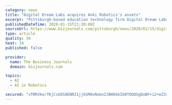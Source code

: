```yaml
---
category: news
title: "Digital Dream Labs acquires Anki Robotics's assets"
excerpt: "Pittsburgh-based education technology firm Digital Dream Labs LLC has acquired the assets of Anki Robotics and Artificial Intelligence assets without taking on any liabilities. Financials were not disclosed."
publishedDateTime: 2020-01-15T21:20:00Z
sourceUrl: https://www.bizjournals.com/pittsburgh/news/2020/01/15/digital-dream-labs-acquires-anki-roboticss-assets.html
type: article
quality: 34
heat: 34
published: false

provider:
  name: The Business Journals
  domain: bizjournals.com

topics:
  - AI
  - AI in Robotics

secured: "vTRMJke/fKjCsE8S0ENR21jjkSM0vNomx2JBH6kbIb0TOQOSgDoBF+i2+eZ3xIY3SReONUQ8Ku+gGQRo7pBjmkx1tfgPpy9BgU2/y/Td6jbHwRaNR/0elmhF3d3OjcsJdDIG9Oevd3TXBqsyYFsMiZRdgRwDvJuX46qr5AskIzSqsqFNph8AtcyKho0eec+MhWQN/14SiYiQ+kKtS4qvV+BrmVjzxE9OOHcXy1ik7/g1bPNluZhL+cRqtFLr9KaWDLj+Ax+4/ojAUO3fnn++6l3ek3325w2ld8ZpuXd8080=;2pAG3vp0KBhJqNWv7OM9Xg=="
---
```



